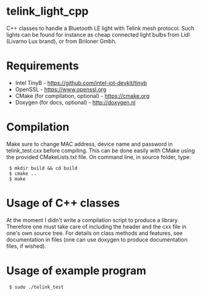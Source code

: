 # telink_light_cpp
C++ classes to handle a Bluetooth LE light with Telink mesh protocol. Such lights can be found for instance as cheap connected light bulbs from Lidl (Livarno Lux brand), or from Briloner Gmbh.

# Requirements
- Intel TinyB - https://github.com/intel-iot-devkit/tinyb
- OpenSSL - https://www.openssl.org
- CMake (for compilation, optional) - https://cmake.org
- Doxygen (for docs, optional) - http://doxygen.nl

# Compilation
Make sure to change MAC address, device name and password in telink_test.cxx before compiling.
This can be done easily with CMake using the provided CMakeLists.txt file.
On command line, in source folder, type:
```
 $ mkdir build && cd build
 $ cmake ..
 $ make
```

# Usage of C++ classes
At the moment I didn't write a compilation script to produce a library. Therefore one must take care of including the header and the cxx file in one's own source tree.
For details on class methods and features, see documentation in files (one can use doxygen to produce documentation files, if wished).

# Usage of example program
` $ sudo ./telink_test`
